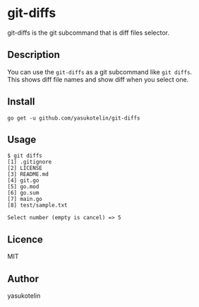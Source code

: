 # git-diffs

git-diffs is the git subcommand that is diff files selector.

## Description

You can use the `git-diffs` as a git subcommand like `git diffs`.<br>
This shows diff file names and show diff when you select one.

## Install

```
go get -u github.com/yasukotelin/git-diffs
```

## Usage

```
$ git diffs
[1] .gitignore                      
[2] LICENSE                         
[3] README.md                       
[4] git.go                          
[5] go.mod                          
[6] go.sum                          
[7] main.go                         
[8] test/sample.txt                 
                                    
Select number (empty is cancel) => 5
```

## Licence

MIT

## Author

yasukotelin
